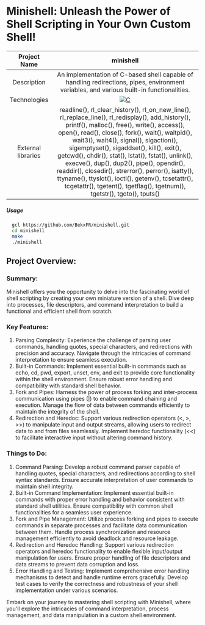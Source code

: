 # Minishell: Unleash the Power of Shell Scripting in Your Own Custom Shell!

|    Project Name    |                                                                       minishell                                                                      |
| :----------------: | :-------------------------------------------------------------------------------------------------------------------------------------------------: |
|    Description     |                                             An implementation of C-based shell capable of handling redirections, pipes, environment variables, and various built-in functionalities.                                             |
|    Technologies    | <a href="#"><img alt="C" src="https://custom-icon-badges.demolab.com/badge/C-03599C.svg?logo=c-in-hexagon&logoColor=white&style=for-the-badge"></a> |
| External libraries |     readline(), rl_clear_history(), rl_on_new_line(), rl_replace_line(), rl_redisplay(), add_history(), printf(), malloc(), free(), write(), access(), open(), read(), close(), fork(), wait(), waitpid(), wait3(), wait4(), signal(), sigaction(), sigemptyset(), sigaddset(), kill(), exit(), getcwd(), chdir(), stat(), lstat(), fstat(), unlink(), execve(), dup(), dup2(), pipe(), opendir(), readdir(), closedir(), strerror(), perror(), isatty(), ttyname(), ttyslot(), ioctl(), getenv(), tcsetattr(), tcgetattr(), tgetent(), tgetflag(), tgetnum(), tgetstr(), tgoto(), tputs()      |

##### Usage

```bash
  gcl https://github.com/BekxFR/minishell.git
  cd minishell
  make
  ./minishell
```


## Project Overview:

### Summary:

Minishell offers you the opportunity to delve into the fascinating world of shell scripting by creating your own miniature version of a shell. Dive deep into processes, file descriptors, and command interpretation to build a functional and efficient shell from scratch.

### Key Features:

1. Parsing Complexity: Experience the challenge of parsing user commands, handling quotes, special characters, and redirections with precision and accuracy. Navigate through the intricacies of command interpretation to ensure seamless execution.
2. Built-in Commands: Implement essential built-in commands such as echo, cd, pwd, export, unset, env, and exit to provide core functionality within the shell environment. Ensure robust error handling and compatibility with standard shell behavior.
3. Fork and Pipes: Harness the power of process forking and inter-process communication using pipes (|) to enable command chaining and execution. Manage the flow of data between commands efficiently to maintain the integrity of the shell.
4. Redirection and Heredoc: Support various redirection operators (<, >, >>) to manipulate input and output streams, allowing users to redirect data to and from files seamlessly. Implement heredoc functionality (<<) to facilitate interactive input without altering command history.


### Things to Do:

1. Command Parsing: Develop a robust command parser capable of handling quotes, special characters, and redirections according to shell syntax standards. Ensure accurate interpretation of user commands to maintain shell integrity.
2. Built-in Command Implementation: Implement essential built-in commands with proper error handling and behavior consistent with standard shell utilities. Ensure compatibility with common shell functionalities for a seamless user experience.
3. Fork and Pipe Management: Utilize process forking and pipes to execute commands in separate processes and facilitate data communication between them. Handle process synchronization and resource management efficiently to avoid deadlock and resource leakage.
4. Redirection and Heredoc Handling: Support various redirection operators and heredoc functionality to enable flexible input/output manipulation for users. Ensure proper handling of file descriptors and data streams to prevent data corruption and loss.
5. Error Handling and Testing: Implement comprehensive error handling mechanisms to detect and handle runtime errors gracefully. Develop test cases to verify the correctness and robustness of your shell implementation under various scenarios.

Embark on your journey to mastering shell scripting with Minishell, where you'll explore the intricacies of command interpretation, process management, and data manipulation in a custom shell environment.
